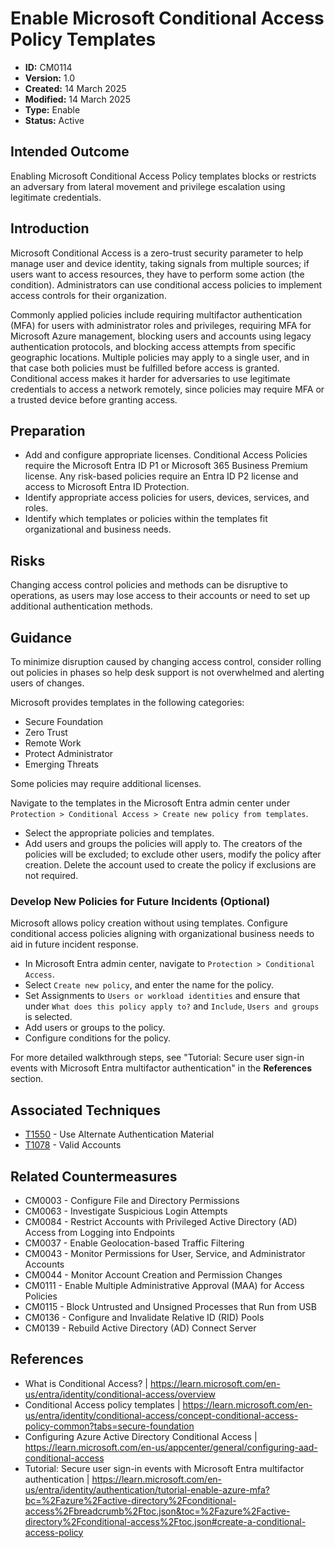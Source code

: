 # Enable Microsoft Conditional Access Policy Templates

* **ID:** CM0114
* **Version:** 1.0
* **Created:** 14 March 2025
* **Modified:** 14 March 2025
* **Type:** Enable
* **Status:** Active

## Intended Outcome

Enabling Microsoft Conditional Access Policy templates blocks or restricts an adversary from lateral movement and privilege escalation using legitimate credentials. 

## Introduction

Microsoft Conditional Access is a zero-trust security parameter to help manage user and device identity, taking signals from multiple sources; if users want to access resources, they have to perform some action (the condition). Administrators can use conditional access policies to implement access controls for their organization.

Commonly applied policies include requiring multifactor authentication (MFA) for users with administrator roles and privileges, requiring MFA for Microsoft Azure management, blocking users and accounts using legacy authentication protocols, and blocking access attempts from specific geographic locations. Multiple policies may apply to a single user, and in that case both policies must be fulfilled before access is granted. Conditional access makes it harder for adversaries to use legitimate credentials to access a network remotely, since policies may require MFA or a trusted device before granting access.

## Preparation

- Add and configure appropriate licenses. Conditional Access Policies require the Microsoft Entra ID P1 or Microsoft 365 Business Premium license. Any risk-based policies require an Entra ID P2 license and access to Microsoft Entra ID Protection.  
- Identify appropriate access policies for users, devices, services, and roles.
- Identify which templates or policies within the templates fit organizational and business needs. 

## Risks

Changing access control policies and methods can be disruptive to operations, as users may lose access to their accounts or need to set up additional authentication methods. 


## Guidance

To minimize disruption caused by changing access control, consider rolling out policies in phases so help desk support is not overwhelmed and alerting users of changes.

Microsoft provides templates in the following categories:
- Secure Foundation
- Zero Trust
- Remote Work
- Protect Administrator
- Emerging Threats

Some policies may require additional licenses. 

Navigate to the templates in the Microsoft Entra admin center under `Protection > Conditional Access > Create new policy from templates`.
- Select the appropriate policies and templates. 
- Add users and groups the policies will apply to. The creators of the policies will be excluded; to exclude other users, modify the policy after creation. Delete the account used to create the policy if exclusions are not required.  

### Develop New Policies for Future Incidents (Optional)

Microsoft allows policy creation without using templates. Configure conditional access policies aligning with organizational business needs to aid in future incident response. 
- In Microsoft Entra admin center, navigate to `Protection > Conditional Access`.
- Select `Create new policy`, and enter the name for the policy.
- Set Assignments to `Users or workload identities` and ensure that under `What does this policy apply to?` and `Include`, `Users and groups` is selected.
- Add users or groups to the policy.
- Configure conditions for the policy. 

For more detailed walkthrough steps, see "Tutorial: Secure user sign-in events with Microsoft Entra multifactor authentication" in the **References** section. 

## Associated Techniques

- [T1550](https://attack.mitre.org/techniques/T1550) - Use Alternate Authentication Material
- [T1078](https://attack.mitre.org/techniques/T1078) - Valid Accounts

## Related Countermeasures

- CM0003 - Configure File and Directory Permissions
- CM0063 - Investigate Suspicious Login Attempts
- CM0084 - Restrict Accounts with Privileged Active Directory (AD) Access from Logging into Endpoints
- CM0037 - Enable Geolocation-based Traffic Filtering
- CM0043 - Monitor Permissions for User, Service, and Administrator Accounts
- CM0044 - Monitor Account Creation and Permission Changes
- CM0111 - Enable Multiple Administrative Approval (MAA) for Access Policies
- CM0115 - Block Untrusted and Unsigned Processes that Run from USB
- CM0136 - Configure and Invalidate Relative ID (RID) Pools
- CM0139 - Rebuild Active Directory (AD) Connect Server

## References

- What is Conditional Access? | <https://learn.microsoft.com/en-us/entra/identity/conditional-access/overview>
- Conditional Access policy templates | <https://learn.microsoft.com/en-us/entra/identity/conditional-access/concept-conditional-access-policy-common?tabs=secure-foundation>
- Configuring Azure Active Directory Conditional Access | <https://learn.microsoft.com/en-us/appcenter/general/configuring-aad-conditional-access>
- Tutorial: Secure user sign-in events with Microsoft Entra multifactor authentication | <https://learn.microsoft.com/en-us/entra/identity/authentication/tutorial-enable-azure-mfa?bc=%2Fazure%2Factive-directory%2Fconditional-access%2Fbreadcrumb%2Ftoc.json&toc=%2Fazure%2Factive-directory%2Fconditional-access%2Ftoc.json#create-a-conditional-access-policy>


